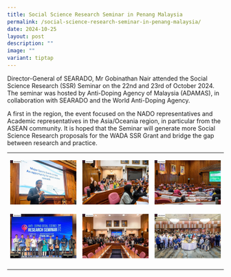 ```yaml
---
title: Social Science Research Seminar in Penang Malaysia
permalink: /social-science-research-seminar-in-penang-malaysia/
date: 2024-10-25
layout: post
description: ""
image: ""
variant: tiptap
---
```

<p>Director-General of SEARADO, Mr Gobinathan Nair attended the Social Science
Research (SSR) Seminar on the 22nd and 23rd of October 2024. The seminar
was hosted by Anti-Doping Agency of Malaysia (ADAMAS), in collaboration
with SEARADO and the World Anti-Doping Agency.</p>
<p>A first in the region, the event focused on the NADO representatives and
Academic representatives in the Asia/Oceania region, in particular from
the ASEAN community. It is hoped that the Seminar will generate more Social
Science Research proposals for the WADA SSR Grant and bridge the gap between
research and practice.</p>
<table style="minWidth: 75px">
<colgroup>
<col>
<col>
<col>
</colgroup>
<tbody>
<tr>
<th rowspan="1" colspan="1">
<p></p>
<div class="isomer-image-wrapper">
<img style="width: 100%" height="auto" width="100%" alt="" src="/images/SSR Seminar Penang/463632631_18073592350593821_3984697706808234729_n.jpg">
</div>
</th>
<th rowspan="1" colspan="1">
<p></p>
<div class="isomer-image-wrapper">
<img style="width: 100%" height="auto" width="100%" alt="" src="/images/SSR Seminar Penang/464287785_18073592359593821_5532960548818281020_n.jpg">
</div>
</th>
<th rowspan="1" colspan="1">
<p></p>
<div class="isomer-image-wrapper">
<img style="width: 100%" height="auto" width="100%" alt="" src="/images/SSR Seminar Penang/464262658_18073592341593821_4011074127324288157_n.jpg">
</div>
</th>
</tr>
<tr>
<td rowspan="1" colspan="1">
<p></p>
<div class="isomer-image-wrapper">
<img style="width: 100%" height="auto" width="100%" alt="" src="/images/SSR Seminar Penang/464287689_18073592386593821_3938959031151055240_n.jpg">
</div>
</td>
<td rowspan="1" colspan="1">
<p></p>
<div class="isomer-image-wrapper">
<img style="width: 100%" height="auto" width="100%" alt="" src="/images/SSR Seminar Penang/463989594_18073592314593821_2804997650920059643_n.jpg">
</div>
</td>
<td rowspan="1" colspan="1">
<p></p>
<div class="isomer-image-wrapper">
<img style="width: 100%" height="auto" width="100%" alt="" src="/images/SSR Seminar Penang/464167899_18073592377593821_6779743304818433964_n.jpg">
</div>
</td>
</tr>
<tr>
<td rowspan="1" colspan="1">
<p></p>
</td>
<td rowspan="1" colspan="1">
<p></p>
</td>
<td rowspan="1" colspan="1">
<p></p>
</td>
</tr>
</tbody>
</table>
<p></p>